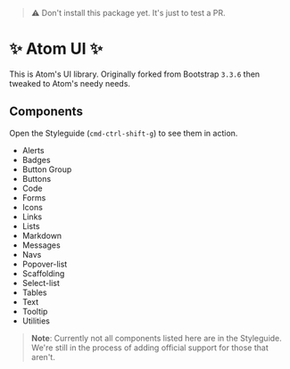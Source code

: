 > :warning: Don't install this package yet. It's just to test a PR.

# :sparkles: Atom UI :sparkles:

This is Atom's UI library. Originally forked from Bootstrap `3.3.6` then tweaked to Atom's needy needs.

## Components

Open the Styleguide (`cmd-ctrl-shift-g`) to see them in action.

- Alerts
- Badges
- Button Group
- Buttons
- Code
- Forms
- Icons
- Links
- Lists
- Markdown
- Messages
- Navs
- Popover-list
- Scaffolding
- Select-list
- Tables
- Text
- Tooltip
- Utilities

> __Note__: Currently not all components listed here are in the Styleguide. We're still in the process of adding official support for those that aren't.
